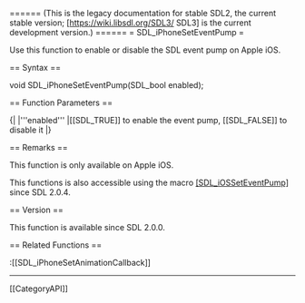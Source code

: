 ====== (This is the legacy documentation for stable SDL2, the current stable version; [https://wiki.libsdl.org/SDL3/ SDL3] is the current development version.) ======
= SDL_iPhoneSetEventPump =

Use this function to enable or disable the SDL event pump on Apple iOS.

== Syntax ==

<syntaxhighlight lang='c'>
void SDL_iPhoneSetEventPump(SDL_bool enabled);
</syntaxhighlight>

== Function Parameters ==

{|
|'''enabled'''
|[[SDL_TRUE]] to enable the event pump, [[SDL_FALSE]] to disable it
|}

== Remarks ==

This function is only available on Apple iOS.

This functions is also accessible using the macro [[SDL_iOSSetEventPump]]()
since SDL 2.0.4.

== Version ==

This function is available since SDL 2.0.0.

== Related Functions ==

:[[SDL_iPhoneSetAnimationCallback]]

----
[[CategoryAPI]]


